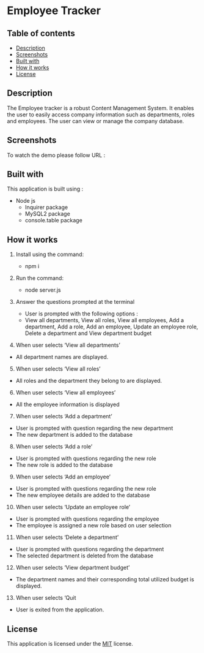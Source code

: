 # Employee Tracker

## Table of contents
* [Description](#description)
* [Screenshots](#screenshots)
* [Built with](#built-with)
* [How it works](#how-it-works)
* [License](#license)

## Description
  The Employee tracker is a robust Content Management System. It enables the user to easily access company information such as departments, roles and employees. The user can view or manage the company database. 
  
## Screenshots



To watch the demo please follow URL : 


## Built with
This application is built using :
* Node js
  * Inquirer package
  * MySQL2 package
  * console.table package

## How it works
1. Install using the command:

    * npm i

2. Run the command:

    * node server.js

3. Answer the questions prompted at the terminal 
    * User is prompted with the following options : 
    * View all departments, View all roles, View all employees, Add a department, Add a role, Add an employee, Update an employee role, Delete a department and View department budget
4. When user selects ‘View all departments’
 * All department names are displayed.
5. When user selects ‘View all roles’
 * All roles and the department they belong to are displayed.
6. When user selects ‘View all employees’
  * All the employee information is displayed
7. When user selects ‘Add a department’
 * User is prompted with question regarding the new department
* The new department is added to the database
8. When user selects ‘Add a role’
 * User is prompted with questions regarding the new role
 * The new role is added to the database
9. When user selects ‘Add an employee’
 * User is prompted with questions regarding the new role
 * The new employee details are added to the database
10. When user selects ‘Update an employee role’
 * User is prompted with questions regarding the employee
 * The employee is assigned a new role based on user selection
11. When user selects ‘Delete a department’
 * User is prompted with questions regarding the department
 * The selected department is deleted from the database
12. When user selects ‘View department budget’
  * The department names and their corresponding total utilized budget is displayed.
13. When user selects ‘Quit
 * User is exited from the application.
	
## License
 This application is licensed under the [MIT]( https://github.com/pdhende/employee-tracker/blob/main/LICENSE) license.

